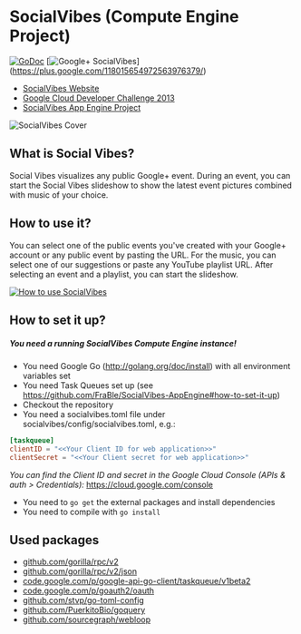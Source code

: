 SocialVibes (Compute Engine Project)
=====================

[![GoDoc](https://godoc.org/github.com/FraBle/SocialVibes-ComputeEngine?status.png)](https://godoc.org/github.com/FraBle/SocialVibes-ComputeEngine)
[![Google+ SocialVibes](http://b.repl.ca/v1/Google+-SocialVibes-brightgreen.png)] (https://plus.google.com/118015654972563976379/)

- [SocialVibes Website](http://gcdc2013-socialvibes.appspot.com "Social Vibes")
- [Google Cloud Developer Challenge 2013](http://www.google.com/events/gcdc2013/ "Google Cloud Developer Challenge 2013")
- [SocialVibes App Engine Project](https://github.com/FraBle/SocialVibes-AppEngine "SocialVibes App Engine Project")

![SocialVibes Cover](https://raw.github.com/FraBle/SocialVibes-AppEngine/master/static/images/ui/cover.png "Social Vibes Cover")

## What is Social Vibes?
Social Vibes visualizes any public Google+ event. During an event, you can start the Social Vibes slideshow to show the latest event pictures combined with music of your choice.

## How to use it?
You can select one of the public events you've created with your Google+ account or any public event by pasting the URL. For the music, you can select one of our suggestions or paste any YouTube playlist URL. After selecting an event and a playlist, you can start the slideshow.

[![How to use SocialVibes](https://raw.github.com/FraBle/SocialVibes-AppEngine/master/static/images/ui/youtube.png)](http://www.youtube.com/watch?v=KCPR8WcQYIY)

## How to set it up?

##### You need a running SocialVibes Compute Engine instance!

- You need Google Go (http://golang.org/doc/install) with all environment variables set
- You need Task Queues set up (see https://github.com/FraBle/SocialVibes-AppEngine#how-to-set-it-up)
- Checkout the repository
- You need a socialvibes.toml file under socialvibes/config/socialvibes.toml, e.g.:

```toml
[taskqueue]
clientID = "<<Your Client ID for web application>>"
clientSecret = "<<Your Client secret for web application>>"
```
_You can find the Client ID and secret in the Google Cloud Console (APIs & auth > Credentials):_
https://cloud.google.com/console
- You need to `go get` the external packages and install dependencies
- You need to compile with `go install`

## Used packages

- [github.com/gorilla/rpc/v2](http://www.gorillatoolkit.org/pkg/rpc/v2 "github.com/gorilla/rpc/v2")
- [github.com/gorilla/rpc/v2/json](http://www.gorillatoolkit.org/pkg/rpc/v2/json "github.com/gorilla/rpc/v2/json")
- [code.google.com/p/google-api-go-client/taskqueue/v1beta2](https://code.google.com/p/google-api-go-client/ "code.google.com/p/google-api-go-client/taskqueue/v1beta2")
- [code.google.com/p/goauth2/oauth](https://code.google.com/p/goauth2/ "code.google.com/p/goauth2/oauth")
- [github.com/stvp/go-toml-config](https://github.com/stvp/go-toml-config "github.com/stvp/go-toml-config")
- [github.com/PuerkitoBio/goquery](https://github.com/PuerkitoBio/goquery "github.com/PuerkitoBio/goquery")
- [github.com/sourcegraph/webloop](https://github.com/sourcegraph/webloop "github.com/sourcegraph/webloop")
